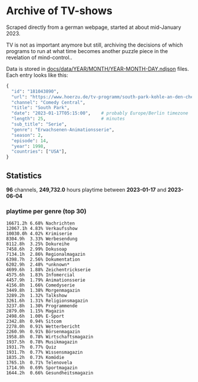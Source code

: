 # Archive of TV-shows

Scraped directly from a german webpage, started at about mid-January 2023.

TV is not as important anymore but still, archiving the decisions of which programs to run at what time
becomes another puzzle piece in the revelation of mind-control.. 

Data is stored in [docs/data/YEAR/MONTH/YEAR-MONTH-DAY.ndjson](docs/data/) files. 
Each entry looks like this:

```python
{
  "id": "181043890", 
  "url": "https://www.hoerzu.de/tv-programm/south-park-kohle-an-den-chefkoch/bid_181043890/", 
  "channel": "Comedy Central", 
  "title": "South Park", 
  "date": "2023-01-17T05:15:00",    # probably Europe/Berlin timezone 
  "length": 25,                     # minutes 
  "sub_title": "Serie", 
  "genre": "Erwachsenen-Animationsserie", 
  "season": 2, 
  "episode": 14, 
  "year": 1998, 
  "countries": ["USA"],
}
```

## Statistics

**96** channels, **249,732.0** hours playtime between **2023-01-17** and **2023-06-04**


### playtime per genre (top 30)

    16671.2h 6.68% Nachrichten
    12067.1h 4.83% Verkaufsshow
    10030.0h 4.02% Krimiserie
    8304.9h  3.33% Werbesendung
    8112.8h  3.25% Dokureihe
    7458.6h  2.99% Dokusoap
    7134.1h  2.86% Regionalmagazin
    6398.7h  2.56% Dokumentation
    6202.9h  2.48% *unknown*
    4699.6h  1.88% Zeichentrickserie
    4575.6h  1.83% Infomercial
    4457.9h  1.79% Animationsserie
    4156.8h  1.66% Comedyserie
    3449.8h  1.38% Morgenmagazin
    3289.2h  1.32% Talkshow
    3261.6h  1.31% Religionsmagazin
    3237.8h  1.30% Programmende
    2879.0h  1.15% Magazin
    2498.6h  1.00% E-Sport
    2342.8h  0.94% Sitcom
    2278.0h  0.91% Wetterbericht
    2260.9h  0.91% Börsenmagazin
    1958.8h  0.78% Wirtschaftsmagazin
    1937.5h  0.78% Musikmagazin
    1931.7h  0.77% Quiz
    1931.7h  0.77% Wissensmagazin
    1835.2h  0.73% Komödie
    1765.1h  0.71% Telenovela
    1714.9h  0.69% Sportmagazin
    1644.2h  0.66% Gesundheitsmagazin
